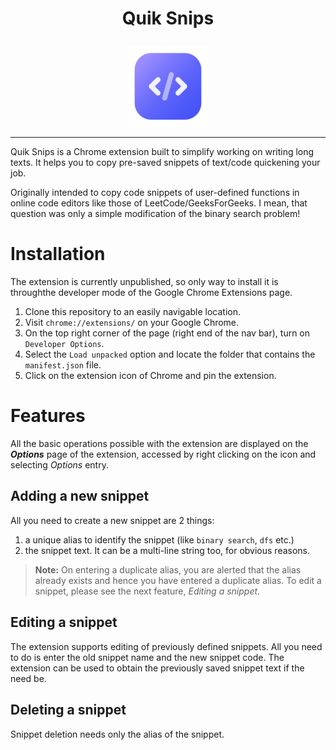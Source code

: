 # <p style="text-align: center">Quik Snips</p>

<div align="center">
	<img src="icons/icon128.png">
</div>
	<hr>

Quik Snips is a Chrome extension built to simplify working on writing long texts. It helps you to copy pre-saved snippets of text/code quickening your job.

Originally intended to copy code snippets of user-defined functions in online code editors like those of LeetCode/GeeksForGeeks. I mean, that question was only a simple modification of the binary search problem!

# Installation

The extension is currently unpublished, so only way to install it is throughthe developer mode of the Google Chrome Extensions page.

1. Clone this repository to an easily navigable location.
2. Visit `chrome://extensions/` on your Google Chrome.
3. On the top right corner of the page (right end of the nav bar), turn on `Developer Options`.
4. Select the `Load unpacked` option and locate the folder that contains the `manifest.json` file.
5. Click on the extension icon of Chrome and pin the extension.

# Features

All the basic operations possible with the extension are displayed on the **_Options_** page of the extension, accessed by right clicking on the icon and selecting _Options_ entry.

## Adding a new snippet

All you need to create a new snippet are 2 things:

1. a unique alias to identify the snippet (like `binary search`, `dfs` etc.)
2. the snippet text. It can be a multi-line string too, for obvious reasons.

> **Note:** On entering a duplicate alias, you are alerted that the alias already exists and hence you have entered a duplicate alias. To edit a snippet, please see the next feature, _Editing a snippet_.

## Editing a snippet

The extension supports editing of previously defined snippets. All you need to do is enter the old snippet name and the new snippet code. The extension can be used to obtain the previously saved snippet text if the need be.

## Deleting a snippet

Snippet deletion needs only the alias of the snippet.
